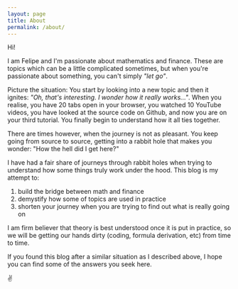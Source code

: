 ```yaml
---
layout: page
title: About
permalink: /about/
---
```



Hi!

I am Felipe and I'm passionate about mathematics and finance. These are topics which can be a little complicated sometimes, but when you're passionate about something, you can't simply _"let go"_.

Picture the situation: You start by looking into a new topic and then it ignites: _"Oh, that's interesting. I wonder how it really works..."_. When you realise, you have 20 tabs open in your browser, you watched 10 YouTube videos, you have looked at the source code on Github, and now you are on your third tutorial. You finally begin to understand how it all ties together.

There are times however, when the journey is not as pleasant. You keep going from source to source, getting into a rabbit hole that makes you wonder: "How the hell did I get here?"

I have had a fair share of journeys through rabbit holes when trying to understand how some things truly work under the hood. This blog is my attempt to:

1. build the bridge between math and finance
2. demystify how some of topics are used in practice
3. shorten your journey when you are trying to find out what is really going on

I am firm believer that theory is best understood once it is put in practice, so we will be getting our hands dirty (coding, formula derivation, etc) from time to time.

If you found this blog after a similar situation as I described above, I hope you can find some of the answers you seek here. 

:v:
